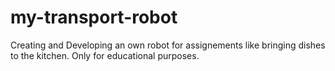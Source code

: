 # my-transport-robot
Creating and Developing an own robot for assignements like bringing dishes to the kitchen. Only for educational purposes.

